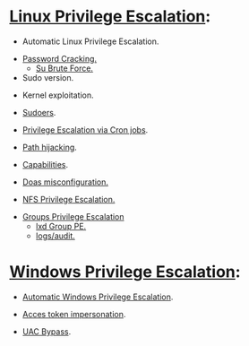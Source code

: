 # [Linux Privilege Escalation](https://github.com/alejandro-pentest/Privilege-Escalation-Cheat-sheet/tree/main/Linux):
* Automatic Linux Privilege Escalation.
- [Password Cracking.](https://github.com/alejandro-pentest/Privilege-Escalation-Cheat-sheet/tree/main/Linux/Password%20Cracking)
  * [Su Brute Force.](https://github.com/alejandro-pentest/Privilege-Escalation-Cheat-sheet/blob/main/Linux/Password%20Cracking/Su%20Brute%20Force.md)
- Sudo version.
+ Kernel exploitation.
* [Sudoers](https://github.com/alejandro-pentest/Privilege-Escalation-Cheat-sheet/blob/main/Linux/Sudoers.md).
- [Privilege Escalation via Cron jobs](https://github.com/alejandro-pentest/Privilege-Escalation-Cheat-sheet/blob/main/Linux/Cron%20jobs%20Privilege%20escalation.md).
+ [Path hijacking](https://github.com/alejandro-pentest/Privilege-Escalation-Cheat-sheet/blob/main/Linux/Path%20hijacking.md).
* [Capabilities](https://github.com/alejandro-pentest/Privilege-Escalation-Cheat-sheet/blob/main/Linux/Capabilities.md).
- [Doas misconfiguration.](https://github.com/alejandro-pentest/Privilege-Escalation-Cheat-sheet/blob/main/Linux/doas%20misconfiguration.md)
+ [NFS Privilege Escalation.](https://github.com/alejandro-pentest/Privilege-Escalation-Cheat-sheet/blob/main/Linux/nfs%20Privilege%20Escalation.md)
- [Groups Privilege Escalation](https://github.com/alejandro-pentest/Privilege-Escalation-Cheat-sheet/tree/main/Linux/Groups%20Privilege%20Escalation)
  - [lxd Group PE.](https://github.com/alejandro-pentest/Privilege-Escalation-Cheat-sheet/blob/main/Linux/Groups%20Privilege%20Escalation/lxd%20Group%20PE.md)
  - [logs/audit.](https://github.com/alejandro-pentest/Privilege-Escalation-Cheat-sheet/blob/main/Linux/Groups%20Privilege%20Escalation/logs.md)


# [Windows Privilege Escalation](https://github.com/alejandro-pentest/Privilege-Escalation-Cheat-sheet/tree/main/Windows):
  * [Automatic Windows Privilege Escalation](https://github.com/alejandro-pentest/Privilege-Escalation-Cheat-sheet/blob/main/Windows/Windows%20Post%20Exploitation%20Manual%20Enumeration).
  - [Acces token impersonation](https://github.com/alejandro-pentest/Privilege-Escalation-Cheat-sheet/blob/main/Windows/Access%20Token%20Impersonation.).
  + [UAC Bypass](https://github.com/alejandro-pentest/Privilege-Escalation-Cheat-sheet/blob/main/Windows/UAC%20Bypass).

